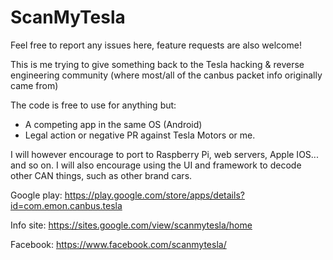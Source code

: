 # ScanMyTesla

Feel free to report any issues here, feature requests are also welcome!


This is me trying to give something back to the Tesla hacking & reverse engineering community (where most/all of the canbus packet info originally came from)

The code is free to use for anything but:
- A competing app in the same OS (Android)
- Legal action or negative PR against Tesla Motors or me.

I will however encourage to port to Raspberry Pi, web servers, Apple IOS... and so on.
I will also encourage using the UI and framework to decode other CAN things, such as other brand cars.




Google play: https://play.google.com/store/apps/details?id=com.emon.canbus.tesla

Info site: https://sites.google.com/view/scanmytesla/home

Facebook: https://www.facebook.com/scanmytesla/
